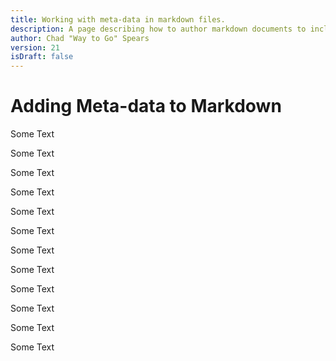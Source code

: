 ```yaml
---
title: Working with meta-data in markdown files.
description: A page describing how to author markdown documents to include meta data....
author: Chad "Way to Go" Spears
version: 21
isDraft: false
---
```


# Adding Meta-data to Markdown

Some Text

Some Text

Some Text

Some Text

Some Text

Some Text

Some Text

Some Text

Some Text

Some Text

Some Text

Some Text
